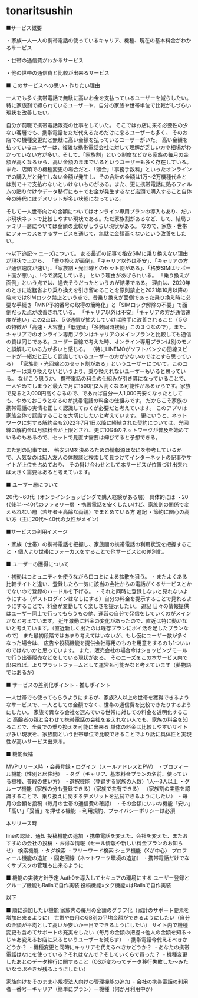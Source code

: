# tonaritsushin
■サービス概要

・家族一人一人の携帯電話の使っているキャリア、機種、現在の基本料金がわかるサービス

・世帯の通信費がわかるサービス

・他の世帯の通信費と比較が出来るサービス


■ このサービスへの思い・作りたい理由

一人でも多く携帯電話で無駄に高いお金を支払っているユーザーを減らしたい。特に家族割で縛られているユーザーや、自分の家族や世帯単位で比較がしづらい現状を改善したい。

自分が前職で携帯電話販売の仕事をしていた。
そこではお店に来る必要性の少ない客層でも、携帯電話をただ代えるためだけに来るユーザーも多く、
そのお店での機種変更だと無駄に高い金額を払っているユーザーがいた。
高い金額を払っているユーザーは、複雑な携帯電話会社に対して理解が乏しい方や相場がわかっていない方が多い。そして、「家族割」という制度などから家族の毎月の金額が高くなるから、高い金額のままでいるというユーザーも多く存在している。
また、店頭での機種変更の場合だと、「頭金」「事務手数料」といったオンラインでの購入だと発生しない金額が発生し、その合計の金額は1万～2万機種代金とは別で＋で支払わないといけないものがある。また、更に携帯電話に貼るフィルムの貼り付けやデータ移行にも＋でお金が発生するなど店頭で購入すること自体今の時代にはデメリットが多い状態になっている。

そして一人世帯向けの金額についてはオンライン専用プランの導入もあり、だいぶ現状ネットで比較しやすい現状である。ただ家族割があるなど、して、結局ファミリー層については金額の比較がしづらい現状がある。
なので、家族・世帯にフォーカスをするサービスを通じて、無駄に金額高くないという改善をしたい。

～以下追記～
ニーズについて。
ある最近の記事で格安SIMに乗り換えない理由が現状で上から、
「乗り換えが面倒」、「キャリア以外は不安」、「キャリアの方が通信速度が速い」、「家族割・光回線とのセット割がある」、「格安SIMはサポート面が悪い」、「今で満足している」
という理由があげられいる。
「乗り換えが面倒」という点では、過去そうだったというのが結果である。
理由は、2020年のときに総務省より乗り換えを引き留めることを原則禁止と2021年10月以降の端末ではSIMロック禁止という点で、昔乗り換えが面倒であった乗り換え時に必要な手続き「MNP予約番号の取得の簡略化」と「SIMロック解除の不要」で面倒だった点が改善されている。
「キャリア以外は不安」「キャリアの方が通信速度が速い」この2点は、５G通信が拡大していけば勝手に改善されること（５Gの特徴が「高速・大容量」「低遅延」「多数同時接続」この３つなので）。また、キャリアでのオンライン専用プランはキャリアのメインプランと比較しても通信の質は同じである。ユーザー目線で考えた時、オンライン専用プランは別のモノと誤解している方が多いと感じる。
（特にLINEMOがソフトバンクの回線スピードが一緒だと正しく認識しているユーザーの方が少ないのではとすら思っている）
「家族割・光回線とのセット割がある」というユーザーについて。このユーザーは乗り換えないというより、乗り換えれないユーザーもいると思っている。
なぜこう思うか。
携帯電話の料金の仕組みが引き算になっていることで、一人やめてしまうと最大で月に1500円2人高くなる可能性があるからです。家族で見ると3,000円高くなるので、であれば自分一人1,000円安くなったとしても、やめておこうとなるのが携帯電話の料金の仕組みです。
だからこそ家族の携帯電話の実情を正しく認識しておくが必要だと考えています。
このアプリは家族全体で認識することを大切にしたいと考えています。
更にいうと、ネットワークに対する解約金も2022年7月1日以降に締結された契約については、光回線の解約金は月額料金が上限とされ、更に10GBのネットワークが普及を始めているのもあるので、セットで見直す需要は伸びてると予想できる。

また別の記事では、
格安SIMを決めるための情報源はなにを参考しているかで、人気なのは知人友人の体験談と検索して見つけてインターネットの記事やサイトが上位を占めており、
その掛け合わせとして本サービスが位置づけ出来れば大きく需要はあると考えています。


■ ユーザー層について

20代～60代（オンラインショッピングで購入経験がある層）
具体的には
・20代後半～40代のファミリー層
・携帯電話を安くしたいけど、家族割の関係で変えられない層（若年者＋高齢な両親）でまとめている方
追記
・節約に関心の高い方（主に20代～40代の女性がメイン）


■サービスの利用イメージ

・家族（世帯）の携帯電話を把握し、家族間の携帯電話の利用状況を把握すること
・個人より世帯にフォーカスをすることで他サービスとの差別化。


■ ユーザーの獲得について

・初動はコミュニティを使うながら口コミによる拡散を狙う。
・またよくある比較サイトと違い、登録したら一気に該当の会社からの電話がくるサービスとかでないので登録のハードルを下げる。
・それと同時に登録しないと見れないようにする（ゲストログインはなしにする）自分の料金を提示することで見れるようにすることで、料金が変動してく楽しさを提示したい。
追記
日々の情報提供はユーザー同士で行ってもらうもの他、運営の自分で発信をしていくのがメインかなと考えています。
近年激動に料金の変化があったので、直近は特に動かないと考えています。（直近新しく出たのは既存プランにポイ活を足したプランなので）
また最初段階ではあまり考えてはいないが、もし仮にユーザー数が多くなった場合は、
広告や投稿機能を提供会社専用のものを用意をするのも1ついいのではないかと思っています。
また、販売会社の場合今はショッピングモールで行う出張販売などをしている現状がある。
そのニーズをこの本サービス内で出来れば、よりプラットファームとして運営も可能かなと考えています（夢物語ではあるが）


■ サービスの差別化ポイント・推しポイント

一人世帯でも使ってもらうようにするが、家族2人以上の世帯を獲得できるようなサービスで、一人としての金額でなく、世帯の通信費を比較できたりするようにしたい。
家族で異なる会社を選んでいる世帯に対しての料金を透明化すること
高齢者の親と合わせて携帯電話の会社を変えれない人でも、家族の料金を知ることで、全員での乗り換えを可能に出来る
単体の料金は比較しやすいサイトが多い現状を、家族間という世帯単位で比較できることでより話に具体性と実現性が高いサービス出来る。



■ 機能候補

MVPリリース時
・会員登録・ログイン（メールアドレスとPW）
・プロフィール機能（性別と居住地）
・タグ（キャリア、基本料金プランの名前、使っている機種、普段の使い方）
・選択機能（登録する家族の人数）1人～3人以上
・グループ機能（家族の分も登録できる）（家族で共有できる）
（家族割の実態を認識することで、乗り換えに関するデメリットを払拭できるようにしたい）
・毎月の金額を投稿（毎月の世帯の通信費の確認）
・その金額にいいね機能「安い」「高い」「妥当」を押せる機能
・利用規約、プライバシーポリシーは必須


本リリース時

lineの認証、通知
投稿機能の追加
・携帯電話を変えた、会社を変えた、またおすすめの会社の投稿
・お得な情報（セール情報や新しい料金プランのお知らせ）
検索機能
・タグ検索
・フリーワード検索
シェア機能（Xが中心）
プロフィール機能の追加
・固定回線（ネットワーク環境の追加）
・携帯電話だけでなくサブスクの管理も出来るように


■ 機能の実装方針予定
Auth0を導入してセキュアの環境にする
ユーザー登録とグループ機能もRailsで自作実装
投稿機能×タグ機能×はRailsで自作実装


以下

■ 順に追加したい機能
家族内の毎月の金額のグラフ化（家計のサポート要素を増加出来るように）
世帯や毎月のGB別の平均金額ができるようにしたい（自分の金額が平均として高いか安いか一目でできるようにしたい）
サイト内で機種変更も含めてサポートの充実をしたい（毎月の金額の把握→他人の金額を知る→じゃあ変えるお店に来るというユーザーを減らす）
・携帯電話今代えるべきかどうか？
・機種変更と同時にキャリアを代えるべきかどうか？
・あなたの携帯電話はなにを使っている？それはなんで？そしていくらで買った？
・機種変更したあとのデータ移行に関すること（OSが変わってデータ移行失敗した～みたいなつぶやきが残るようにしたい）

家族向けをそのまま小規模法人向けの管理機能の追加
・会社の携帯電話の利用者ー番号ーキャリア（簡単にプラン）ー機種（何か月利用中か）

